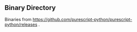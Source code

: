 ## Binary Directory

Binaries from https://github.com/purescript-python/purescript-python/releases .
